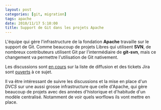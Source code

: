 ```yaml
---
layout: post
categories: [git, migration]
tags: apache
date: 2010/11/17 5:10:00
title: Support de Git dans les projets Apache
---
```


L'équipe qui gère l'infrastructure de la fondation **Apache** travaille sur le support de Git. Comme beaucoup de projets Libres qui utilisent **SVN**, de nombreux contributeurs utilisent Git par l'intermédiaire de **git-svn**, mais ce changement va permettre l'utilisation de Git nativement.

Les discussions sont [en cours](http://markmail.org/message/7ztq2pwm6456zqmy) sur la liste de diffusion et des tickets Jira sont [ouverts](https://issues.apache.org/jira/browse/INFRA/component/12312655) à ce sujet.

Il va être intéressant de suivre les discussions et la mise en place d'un *DVCS* sur une aussi grosse infrastructure que celle d'Apache, qui gère beaucoup de projets avec des années d'historique et d'habitude d'un modèle centralisé. Notamment de voir quels worflows ils vont mettre en place.
